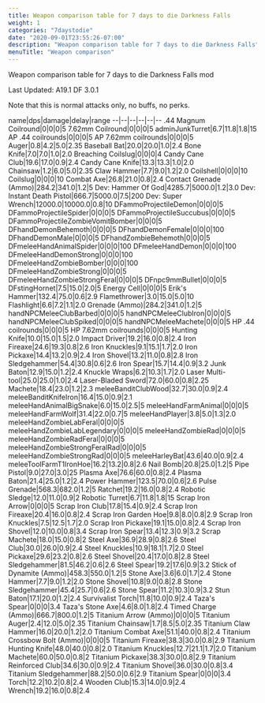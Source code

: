 ```yaml
---
title: Weapon comparison table for 7 days to die Darkness Falls
weight: 1
categories: "7daystodie"
date: "2020-09-01T23:55:26-07:00"
description: "Weapon comparison table for 7 days to die Darkness Falls"
menuTitle: "Weapon comparison"
---
```


Weapon comparison table for 7 days to die Darkness Falls mod
<!--more-->

Last Updated: A19.1 DF 3.0.1

Note that this is normal attacks only, no buffs, no perks.

name|dps|damage|delay|range
--|--|--|--|--|--
.44 Magnum Coilround|0|0|0|5
7.62mm Coilround|0|0|0|5
adminJunkTurret|6.7|11.8|1.8|15
AP .44 coilrounds|0|0|0|5
AP 7.62mm coilrounds|0|0|0|5
Auger|0.8|4.2|5.0|2.35
Baseball Bat|20.0|20.0|1.0|2.4
Bone Knife|7.0|7.0|1.0|2.0
Breaching Coilslug|0|0|0|4
Candy Cane Club|19.6|17.0|0.9|2.4
Candy Cane Knife|13.3|13.3|1.0|2.0
Chainsaw|1.2|6.0|5.0|2.35
Claw Hammer|7.7|9.0|1.2|2.0
Coilshell|0|0|0|10
Coilslug|0|0|0|10
Combat Axe|26.8|21.0|0.8|2.4
Contact Grenade (Ammo)|284.2|341.0|1.2|5
Dev: Hammer Of God|4285.7|5000.0|1.2|3.0
Dev: Instant Death Pistol|666.7|5000.0|7.5|200
Dev: Super Wrench|12000.0|10000.0|0.8|10
DFammoProjectileDemon|0|0|0|5
DFammoProjectileSpider|0|0|0|5
DFammoProjectileSuccubus|0|0|0|5
DFammoProjectileZombieVomitBomber|0|0|0|5
DFhandDemonBehemoth|0|0|0|5
DFhandDemonFemale|0|0|0|100
DFhandDemonMale|0|0|0|5
DFhandZombieBehemoth|0|0|0|5
DFmeleeHandAnimalSpider|0|0|0|100
DFmeleeHandDemon|0|0|0|100
DFmeleeHandDemonStrong|0|0|0|100
DFmeleeHandZombieBomber|0|0|0|100
DFmeleeHandZombieStrong|0|0|0|5
DFmeleeHandZombieStrongFeral|0|0|0|5
DFnpc9mmBullet|0|0|0|5
DFstingHornet|7.5|15.0|2.0|5
Energy Cell|0|0|0|5
Erik's Hammer|132.4|75.0|0.6|2.9
Flamethrower|3.0|15.0|5.0|10
Flashlight|6.6|7.2|1.1|2.0
Grenade (Ammo)|284.2|341.0|1.2|5
handNPCMeleeClubBarbed|0|0|0|5
handNPCMeleeClubIron|0|0|0|5
handNPCMeleeClubSpiked|0|0|0|5
handNPCMeleeMachete|0|0|0|5
HP .44 coilrounds|0|0|0|5
HP 7.62mm coilrounds|0|0|0|5
Hunting Knife|10.0|15.0|1.5|2.0
Impact Driver|19.2|16.0|0.8|2.4
Iron Fireaxe|24.6|19.3|0.8|2.6
Iron Knuckles|9.1|15.1|1.7|2.0
Iron Pickaxe|14.4|13.2|0.9|2.4
Iron Shovel|13.2|11.0|0.8|2.8
Iron Sledgehammer|54.4|30.8|0.6|2.6
Iron Spear|15.7|14.4|0.9|3.2
Junk Baton|12.9|15.0|1.2|2.4
Knuckle Wraps|6.2|10.3|1.7|2.0
Laser Multi-tool|25.0|25.0|1.0|2.4
Laser-Bladed Sword|72.0|60.0|0.8|2.25
Machete|18.4|23.0|1.2|2.3
meleeBanditClubWood|32.7|30.0|0.9|2.4
meleeBanditKnifeIron|16.4|15.0|0.9|2.1
meleeHandAnimalBigSnake|6.0|15.0|2.5|5
meleeHandFarmAnimal|0|0|0|5
meleeHandFarmWolf|31.4|22.0|0.7|5
meleeHandPlayer|3.8|5.0|1.3|2.0
meleeHandZombieLabFeral|0|0|0|5
meleeHandZombieLabLegendary|0|0|0|5
meleeHandZombieRad|0|0|0|5
meleeHandZombieRadFeral|0|0|0|5
meleeHandZombieStrongFeralRad|0|0|0|5
meleeHandZombieStrongRad|0|0|0|5
meleeHarleyBat|43.6|40.0|0.9|2.4
meleeToolFarmT1IronHoe|16.2|13.2|0.8|2.6
Nail Bomb|20.8|25.0|1.2|5
Pipe Pistol|9.0|27.0|3.0|25
Plasma Axe|76.6|60.0|0.8|2.4
Plasma Baton|21.4|25.0|1.2|2.4
Power Hammer|123.5|70.0|0.6|2.6
Pulse Grenade|568.3|682.0|1.2|5
Ratchet|19.2|16.0|0.8|2.4
Robotic Sledge|12.0|11.0|0.9|2
Robotic Turret|6.7|11.8|1.8|15
Scrap Iron Arrow|0|0|0|5
Scrap Iron Club|17.8|15.4|0.9|2.4
Scrap Iron Fireaxe|20.4|16.0|0.8|2.4
Scrap Iron Garden Hoe|9.8|8.0|0.8|2.9
Scrap Iron Knuckles|7.5|12.5|1.7|2.0
Scrap Iron Pickaxe|19.1|15.0|0.8|2.4
Scrap Iron Shovel|12.0|10.0|0.8|3.4
Scrap Iron Spear|13.4|12.3|0.9|3.2
Scrap Machete|18.0|15.0|0.8|2
Steel Axe|36.9|28.9|0.8|2.6
Steel Club|30.0|26.0|0.9|2.4
Steel Knuckles|10.9|18.1|1.7|2.0
Steel Pickaxe|29.6|23.2|0.8|2.6
Steel Shovel|20.4|17.0|0.8|2.8
Steel Sledgehammer|81.5|46.2|0.6|2.6
Steel Spear|19.2|17.6|0.9|3.2
Stick of Dynamite (Ammo)|458.3|550.0|1.2|5
Stone Axe|3.6|6.0|1.7|2.4
Stone Hammer|7.7|9.0|1.2|2.0
Stone Shovel|10.8|9.0|0.8|2.8
Stone Sledgehammer|45.4|25.7|0.6|2.6
Stone Spear|11.2|10.3|0.9|3.2
Stun Baton|17.1|20.0|1.2|2.4
Survivalist Torch|11.8|10.0|0.9|2.4
Taza's Spear|0|0|0|3.4
Taza's Stone Axe|4.6|8.0|1.8|2.4
Timed Charge (Ammo)|666.7|800.0|1.2|5
Titanium Arrow (Ammo)|0|0|0|5
Titanium Auger|2.4|12.0|5.0|2.35
Titanium Chainsaw|1.7|8.5|5.0|2.35
Titanium Claw Hammer|16.0|20.0|1.2|2.0
Titanium Combat Axe|51.1|40.0|0.8|2.4
Titanium Crossbow Bolt (Ammo)|0|0|0|5
Titanium Fireaxe|38.3|30.0|0.8|2.9
Titanium Hunting Knife|48.0|40.0|0.8|2.0
Titanium Knuckles|12.7|21.1|1.7|2.0
Titanium Machete|60.0|50.0|0.8|2
Titanium Pickaxe|38.3|30.0|0.8|2.9
Titanium Reinforced Club|34.6|30.0|0.9|2.4
Titanium Shovel|36.0|30.0|0.8|3.4
Titanium Sledgehammer|88.2|50.0|0.6|2.9
Titanium Spear|0|0|0|3.4
Torch|12.2|10.2|0.8|2.4
Wooden Club|15.3|14.0|0.9|2.4
Wrench|19.2|16.0|0.8|2.4